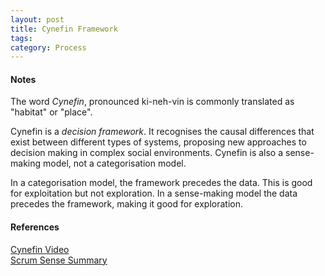 ```yaml
---
layout: post
title: Cynefin Framework
tags: 
category: Process
---
```

####  Notes ####

The word *Cynefin*, pronounced ki-neh-vin is commonly translated as "habitat" or "place".

Cynefin is a *decision framework*. It recognises the causal differences that exist between different types of systems, proposing new approaches to decision making in complex social environments. Cynefin is also a sense-making model, not a categorisation model.  

In a categorisation model, the framework precedes the data. This is good for exploitation but not exploration. 
In a sense-making model the data precedes the framework, making it good for exploration.  

#### References ####
[Cynefin Video](https://www.youtube.com/watch?v=N7oz366X0-8)  
[Scrum Sense Summary](http://www.scrumsense.com/blog/cynefin-framework)

